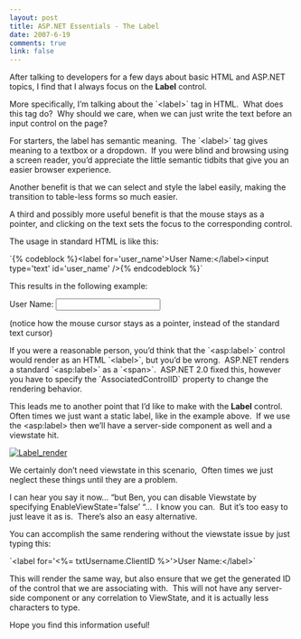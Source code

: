 ```yaml
--- 
layout: post
title: ASP.NET Essentials - The Label
date: 2007-6-19
comments: true
link: false
---
```

<p>After talking to developers for a few days about basic HTML and ASP.NET topics, I find that I always focus on the <strong>Label</strong> control.</p><p>More specifically, I&rsquo;m talking about the `&lt;label&gt;` tag in HTML.&nbsp; What does this tag do?&nbsp; Why should we care, when we can just write the text before an input control on the page?</p><p>For starters, the label has semantic meaning.&nbsp; The `&lt;label&gt;` tag gives meaning to a textbox or a dropdown.&nbsp; If you were blind and browsing using a screen reader, you&rsquo;d appreciate the little semantic tidbits that give you an easier browser experience.</p><p>Another benefit is that we can select and style the label easily, making the transition to table-less forms so much easier.</p><p>A third and possibly more useful benefit is that the mouse stays as a pointer, and clicking on the text sets the focus to the corresponding control.</p><p>The usage in standard HTML is like this:</p><p>`{% codeblock %}&lt;label for='user_name'&gt;User Name:&lt;/label&gt;&lt;input type='text' id='user_name' /&gt;{% endcodeblock %}`<p></p>This results in the following example: <p><label for="'user_name'">User Name:</label> <input id="'user_name'" type="'text'"> </p><p>(notice how the mouse cursor stays as a pointer, instead of the standard text cursor)</p><p>If you were a reasonable person, you&rsquo;d think that the `&lt;asp:label&gt;` control would render as an HTML `&lt;label&gt;`, but you&rsquo;d be wrong.&nbsp; ASP.NET renders a standard `&lt;asp:label&gt;` as a `&lt;span&gt;`.&nbsp; ASP.NET 2.0 fixed this, however you have to specify the `AssociatedControlID` property to change the rendering behavior.</p><p>This leads me to another point that I&rsquo;d like to make with the <strong>Label</strong> control.&nbsp; Often times we just want a static label, like in the example above.&nbsp; If we use the &lt;asp:label&gt; then we&rsquo;ll have a server-side component as well and a viewstate hit.</p><p><a href="http://www.flux88.com/uploads/label_render.JPG"><img src="/images/label_render_thumb_.jpg" alt="Label_render"  border="0"  /></a></p><p>We certainly don&rsquo;t need viewstate in this scenario,&nbsp; Often times we just neglect these things until they are a problem.&nbsp; </p><p>I can hear you say it now&hellip; &ldquo;but Ben, you can disable Viewstate by specifying EnableViewState=&rsquo;false&rsquo; &ldquo;&hellip;&nbsp; I know you can.&nbsp; But it&rsquo;s too easy to just leave it as is.&nbsp; There&rsquo;s also an easy alternative.</p><p>You can accomplish the same rendering without the viewstate issue by just typing this:</p><p>`&lt;label for='&lt;%= txtUsername.ClientID %&gt;'&gt;User Name:&lt;/label&gt;`</p><p>This will render the same way, but also ensure that we get the generated ID of the control that we are associating with.&nbsp; This will not have any server-side component or any correlation to ViewState, and it is actually less characters to type.</p><p>Hope you find this information useful!</p>
